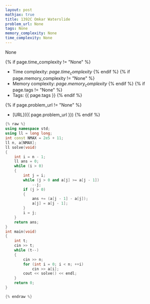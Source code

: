 ```yaml
---
layout: post
mathjax: true
title: 1392C Omkar Waterslide
problem_url: None
tags: None
memory_complexity: None
time_complexity: None
---
```


None


{% if page.time_complexity != "None" %}
- Time complexity: ${{ page.time_complexity }}$
{% endif %}
{% if page.memory_complexity != "None" %}
- Memory complexity: ${{ page.memory_complexity }}$
{% endif %}
{% if page.tags != "None" %}
- Tags: {{ page.tags }}
{% endif %}

{% if page.problem_url != "None" %}
- [URL]({{ page.problem_url }})
{% endif %}

```cpp
{% raw %}
using namespace std;
using ll = long long;
int const NMAX = 2e5 + 11;
ll n, a[NMAX];
ll solve(void)
{
    int i = n - 1;
    ll ans = 0;
    while (i > 0)
    {
        int j = i;
        while (j > 0 and a[j] >= a[j - 1])
            --j;
        if (j > 0)
        {
            ans += (a[j - 1] - a[j]);
            a[j] = a[j - 1];
        }
        i = j;
    }
    return ans;
}
int main(void)
{
    int t;
    cin >> t;
    while (t--)
    {
        cin >> n;
        for (int i = 0; i < n; ++i)
            cin >> a[i];
        cout << solve() << endl;
    }
    return 0;
}

{% endraw %}
```